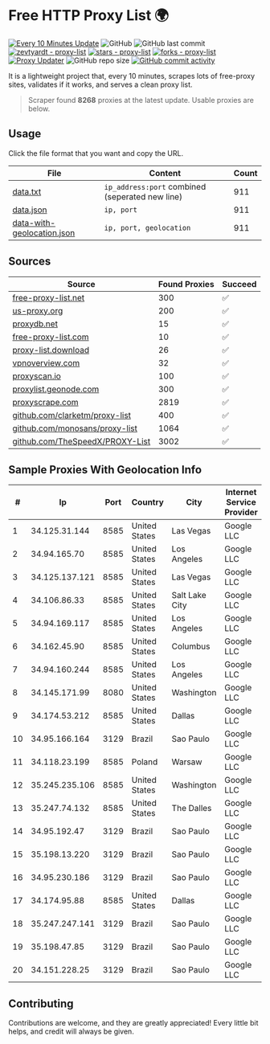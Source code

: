 
# Free HTTP Proxy List 🌍

[![Every 10 Minutes Update](https://github.com/mertguvencli/http-proxy-list/actions/workflows/main.yml/badge.svg?branch=main)](https://github.com/mertguvencli/http-proxy-list/actions/workflows/main.yml)
![GitHub](https://img.shields.io/github/license/mertguvencli/http-proxy-list)
![GitHub last commit](https://img.shields.io/github/last-commit/mertguvencli/http-proxy-list)
[![zevtyardt - proxy-list](https://img.shields.io/static/v1?label=zevtyardt&message=proxy-list&color=blue&logo=github)](https://github.com/zevtyardt/proxy-list "Go to GitHub repo")
[![stars - proxy-list](https://img.shields.io/github/stars/zevtyardt/proxy-list?style=social)](https://github.com/zevtyardt/proxy-list)
[![forks - proxy-list](https://img.shields.io/github/forks/zevtyardt/proxy-list?style=social)](https://github.com/zevtyardt/proxy-list)
[![Proxy Updater](https://github.com/zevtyardt/proxy-list/workflows/Proxy%20Updater/badge.svg)](https://github.com/zevtyardt/proxy-list/actions?query=workflow:"Proxy+Updater")
![GitHub repo size](https://img.shields.io/github/repo-size/zevtyardt/proxy-list)
[![GitHub commit activity](https://img.shields.io/github/commit-activity/m/zevtyardt/proxy-list?logo=commits)](https://github.com/zevtyardt/proxy-list/commits/main)

It is a lightweight project that, every 10 minutes, scrapes lots of free-proxy sites, validates if it works, and serves a clean proxy list.

> Scraper found **8268** proxies at the latest update. Usable proxies are below.

## Usage

Click the file format that you want and copy the URL.

|File|Content|Count|
|----|-------|-----|
|[data.txt](https://raw.githubusercontent.com/mertguvencli/http-proxy-list/main/proxy-list/data.txt)|`ip_address:port` combined (seperated new line)|911|
|[data.json](https://raw.githubusercontent.com/mertguvencli/http-proxy-list/main/proxy-list/data.json)|`ip, port`|911|
|[data-with-geolocation.json](https://raw.githubusercontent.com/mertguvencli/http-proxy-list/main/proxy-list/data-with-geolocation.json)|`ip, port, geolocation`|911|

## Sources

|Source|Found Proxies|Succeed|
|------|-------------|-------|
|[free-proxy-list.net](https://free-proxy-list.net)|300|✅|
|[us-proxy.org](https://www.us-proxy.org)|200|✅|
|[proxydb.net](http://proxydb.net)|15|✅|
|[free-proxy-list.com](https://free-proxy-list.com/?page=&port=&type%5B%5D=http&type%5B%5D=https&up_time=0&search=Search)|10|✅|
|[proxy-list.download](https://www.proxy-list.download/HTTP)|26|✅|
|[vpnoverview.com](https://vpnoverview.com/privacy/anonymous-browsing/free-proxy-servers)|32|✅|
|[proxyscan.io](https://www.proxyscan.io)|100|✅|
|[proxylist.geonode.com](https://proxylist.geonode.com/api/proxy-list?limit=300&page=1&sort_by=lastChecked&sort_type=desc&protocols=http,https)|300|✅|
|[proxyscrape.com](https://api.proxyscrape.com/v2/?request=displayproxies&protocol=http&timeout=10000&country=all&ssl=all&anonymity=all)|2819|✅|
|[github.com/clarketm/proxy-list](https://raw.githubusercontent.com/clarketm/proxy-list/master/proxy-list-raw.txt)|400|✅|
|[github.com/monosans/proxy-list](https://raw.githubusercontent.com/monosans/proxy-list/main/proxies/http.txt)|1064|✅|
|[github.com/TheSpeedX/PROXY-List](https://raw.githubusercontent.com/TheSpeedX/PROXY-List/master/http.txt)|3002|✅|


## Sample Proxies With Geolocation Info

|#|Ip|Port|Country|City|Internet Service Provider|
|-|--|----|-------|----|-------------------------|
|1|34.125.31.144|8585|United States|Las Vegas|Google LLC|
|2|34.94.165.70|8585|United States|Los Angeles|Google LLC|
|3|34.125.137.121|8585|United States|Las Vegas|Google LLC|
|4|34.106.86.33|8585|United States|Salt Lake City|Google LLC|
|5|34.94.169.117|8585|United States|Los Angeles|Google LLC|
|6|34.162.45.90|8585|United States|Columbus|Google LLC|
|7|34.94.160.244|8585|United States|Los Angeles|Google LLC|
|8|34.145.171.99|8080|United States|Washington|Google LLC|
|9|34.174.53.212|8585|United States|Dallas|Google LLC|
|10|34.95.166.164|3129|Brazil|Sao Paulo|Google LLC|
|11|34.118.23.199|8585|Poland|Warsaw|Google LLC|
|12|35.245.235.106|8585|United States|Washington|Google LLC|
|13|35.247.74.132|8585|United States|The Dalles|Google LLC|
|14|34.95.192.47|3129|Brazil|Sao Paulo|Google LLC|
|15|35.198.13.220|3129|Brazil|Sao Paulo|Google LLC|
|16|34.95.230.186|3129|Brazil|Sao Paulo|Google LLC|
|17|34.174.95.88|8585|United States|Dallas|Google LLC|
|18|35.247.247.141|3129|Brazil|Sao Paulo|Google LLC|
|19|35.198.47.85|3129|Brazil|Sao Paulo|Google LLC|
|20|34.151.228.25|3129|Brazil|Sao Paulo|Google LLC|



## Contributing

Contributions are welcome, and they are greatly appreciated! Every
little bit helps, and credit will always be given.

